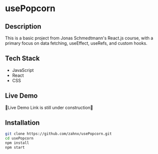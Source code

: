 # usePopcorn

## Description

This is a basic project from Jonas Schmedtmann's React.js course, with a primary focus on data fetching, useEffect, useRefs, and custom hooks.

## Tech Stack

- JavaScript
- React
- CSS

## Live Demo

🚧Live Demo Link is still under construction🚧

## Installation

```bash
git clone https://github.com/zahnx/usePopcorn.git
cd usePopcorn
npm install
npm start
```

